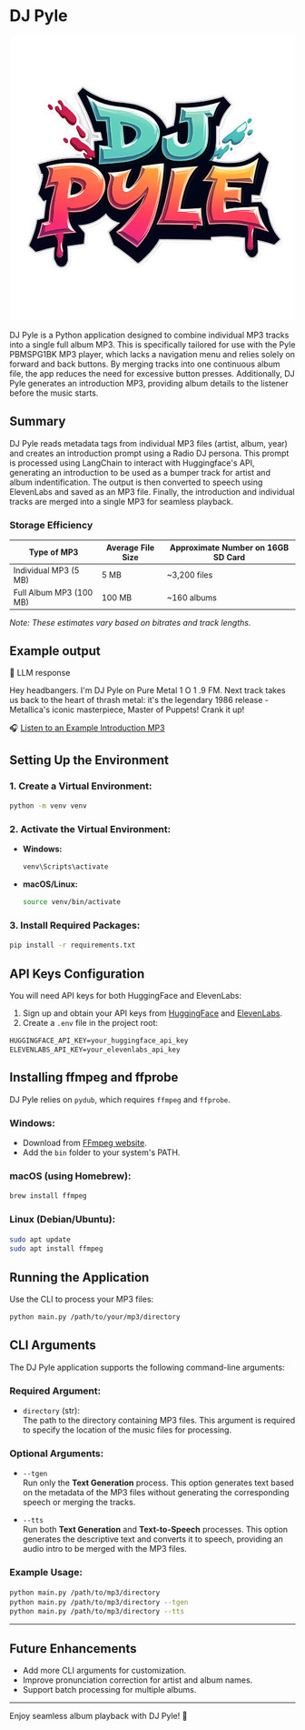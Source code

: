 # DJ Pyle

<div align="center">
  <img src="assets/images/dj_pyle_logo.png" alt="DJ Pyle Logo">
</div>

DJ Pyle is a Python application designed to combine individual MP3 tracks into a single full album MP3. This is specifically tailored for use with the Pyle PBMSPG1BK MP3 player, which lacks a navigation menu and relies solely on forward and back buttons. By merging tracks into one continuous album file, the app reduces the need for excessive button presses. Additionally, DJ Pyle generates an introduction MP3, providing album details to the listener before the music starts.

## Summary

DJ Pyle reads metadata tags from individual MP3 files (artist, album, year) and creates an introduction prompt using a Radio DJ persona. This prompt is processed using LangChain to interact with Huggingface's API, generating an introduction to be used as a bumper track for artist and album indentification. The output is then converted to speech using ElevenLabs and saved as an MP3 file. Finally, the introduction and individual tracks are merged into a single MP3 for seamless playback.

### Storage Efficiency

| **Type of MP3**        | **Average File Size** | **Approximate Number on 16GB SD Card** |
|------------------------|-----------------------|-----------------------------------------|
| Individual MP3 (5 MB)  | 5 MB                  | ~3,200 files                            |
| Full Album MP3 (100 MB)| 100 MB                | ~160 albums                             |

*Note: These estimates vary based on bitrates and track lengths.*

## Example output

🤖 LLM response

Hey headbangers. I'm DJ Pyle on Pure Metal 1 O 1 .9 FM. Next track takes us back to the heart of thrash metal: it's the legendary 1986 release - Metallica's iconic masterpiece, Master of Puppets! Crank it up!

🎧 [Listen to an Example Introduction MP3](https://soundcloud.com/drahcirer/dj-pyle-intro?si=dcf41b01e17b49f29da22083427529ea&utm_source=clipboard&utm_medium=text&utm_campaign=social_sharing)

## Setting Up the Environment

### 1. **Create a Virtual Environment:**
   ```bash
   python -m venv venv
   ```

### 2. **Activate the Virtual Environment:**
   - **Windows:**
     ```bash
     venv\Scripts\activate
     ```
   - **macOS/Linux:**
     ```bash
     source venv/bin/activate
     ```

### 3. **Install Required Packages:**
   ```bash
   pip install -r requirements.txt
   ```


## API Keys Configuration

You will need API keys for both HuggingFace and ElevenLabs:

1. Sign up and obtain your API keys from [HuggingFace](https://huggingface.co) and [ElevenLabs](https://elevenlabs.io).
2. Create a `.env` file in the project root:

```env
HUGGINGFACE_API_KEY=your_huggingface_api_key
ELEVENLABS_API_KEY=your_elevenlabs_api_key
```

## Installing ffmpeg and ffprobe

DJ Pyle relies on `pydub`, which requires `ffmpeg` and `ffprobe`.

### Windows:
- Download from [FFmpeg website](https://ffmpeg.org/download.html).
- Add the `bin` folder to your system's PATH.

### macOS (using Homebrew):
```bash
brew install ffmpeg
```

### Linux (Debian/Ubuntu):
```bash
sudo apt update
sudo apt install ffmpeg
```

## Running the Application

Use the CLI to process your MP3 files:

```bash
python main.py /path/to/your/mp3/directory
```

## CLI Arguments

The DJ Pyle application supports the following command-line arguments:

### Required Argument:
- `directory` (str):  
  The path to the directory containing MP3 files. This argument is required to specify the location of the music files for processing.

### Optional Arguments:
- `--tgen`  
  Run only the **Text Generation** process. This option generates text based on the metadata of the MP3 files without generating the corresponding speech or merging the tracks.

- `--tts`  
  Run both **Text Generation** and **Text-to-Speech** processes. This option generates the descriptive text and converts it to speech, providing an audio intro to be merged with the MP3 files.

### Example Usage:
```bash
python main.py /path/to/mp3/directory
python main.py /path/to/mp3/directory --tgen
python main.py /path/to/mp3/directory --tts
```
---

## Future Enhancements  

- Add more CLI arguments for customization.  
- Improve pronunciation correction for artist and album names.  
- Support batch processing for multiple albums.  

---

Enjoy seamless album playback with DJ Pyle! 🤘

